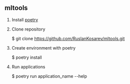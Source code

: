 ## mltools

1. Install [poetry](https://python-poetry.org)

2. Clone repository 

    $ git clone https://github.com/RuslanKosarev/mltools.git

3. Create environment with poetry

    $ poetry install 

4. Run applications

    $ poetry run application_name --help